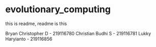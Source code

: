 # evolutionary_computing

this is readme, readme is this

Bryan Christopher D	- 219116780
Christian Budhi S   - 219116781
Lukky Haryianto	    - 219116856
